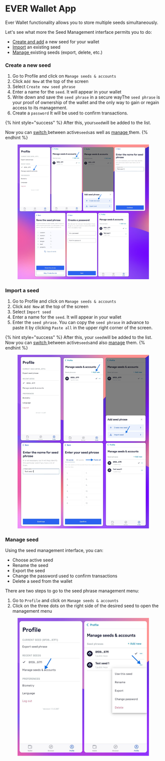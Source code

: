 # EVER Wallet App

Ever Wallet functionality allows you to store multiple seeds simultaneously.

Let's see what more the Seed Management interface permits you to do:

* [Create and add](ever-wallet-app.md#create-a-new-seed) a new seed for your wallet
* [Import](ever-wallet-app.md#import-a-seed-phrase) an existing seed
* [Manage ](ever-wallet-app.md#manage-seed-phrase)existing seeds (export, delete, etc.)

### Create a new seed

1. Go to Profile and click on `Manage seeds & accounts`
2. Click `Add New` at the top of the screen
3. Select `Create new seed phrase`
4. Enter a name for the `seed`. It will appear in your wallet
5. Write down and save the `seed phrase` in a secure wayThe `seed phrase` is your proof of ownership of the wallet and the only way to gain or regain access to its management.
6. Create a `password` It will be used to confirm transactions.

{% hint style="success" %}
After this, your`seed`will be added to the list.

Now you can [switch ](ever-wallet-app.md#manage-seed-phrase)between active`seeds`as well as [manage ](ever-wallet-app.md#manage-seed-phrase)them.
{% endhint %}

<figure><img src="../../.gitbook/assets/image (13).png" alt=""><figcaption></figcaption></figure>

### Import a seed

1. Go to Profile and click on `Manage seeds & accounts`
2. Click `Add New` at the top of the screen
3. Select `Import seed`
4. Enter a name for the `seed`. It will appear in your wallet
5. Enter the `seed phrase`. You can copy the `seed phrase` in advance to paste it by clicking `Paste all` in the upper right corner of the screen.

{% hint style="success" %}
After this, your `seed`will be added to the list. \
Now you can [switch ](ever-wallet-app.md#manage-seed-phrase)between active`seeds`and also [manage](ever-wallet-app.md#manage-seed-phrase) them.
{% endhint %}

<figure><img src="../../.gitbook/assets/image (1) (3).png" alt=""><figcaption></figcaption></figure>

### Manage seed

Using the seed management interface, you can:

* Choose active seed
* Rename the seed
* Export the seed
* Change the password used to confirm transactions
* Delete a seed from the wallet

There are two steps to go to the seed phrase management menu:

1. Go to `Profile` and click on `Manage seeds & accounts`
2. Click on the three dots on the right side of the desired seed to open the management menu

<figure><img src="../../.gitbook/assets/image (6) (5).png" alt=""><figcaption></figcaption></figure>
